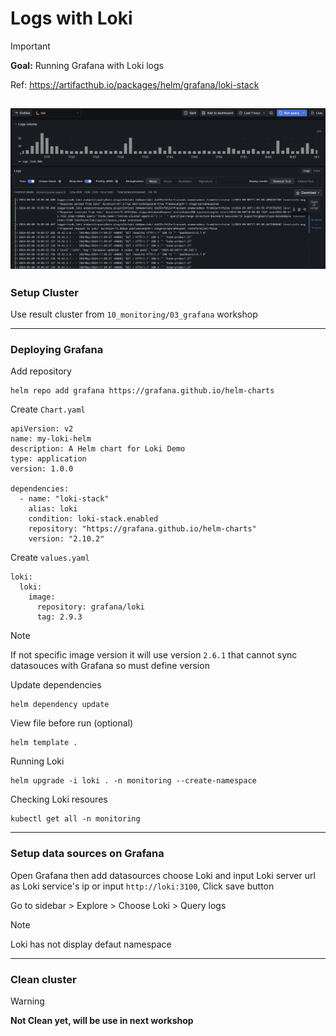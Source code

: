 # Logs with Loki

> [!IMPORTANT]  
> **Goal:** Running Grafana with Loki logs

Ref: https://artifacthub.io/packages/helm/grafana/loki-stack

![dashboard](dashboard.png)
---

### Setup Cluster

Use result cluster from `10_monitoring/03_grafana` workshop

---

### Deploying Grafana

Add repository
```
helm repo add grafana https://grafana.github.io/helm-charts
```

Create `Chart.yaml`
```
apiVersion: v2
name: my-loki-helm
description: A Helm chart for Loki Demo
type: application
version: 1.0.0

dependencies:
  - name: "loki-stack"
    alias: loki
    condition: loki-stack.enabled
    repository: "https://grafana.github.io/helm-charts"
    version: "2.10.2"
```

Create `values.yaml`
```
loki:
  loki:
    image:
      repository: grafana/loki
      tag: 2.9.3
```

> [!NOTE]  
> If not specific image version it will use version `2.6.1` that cannot sync datasouces with Grafana so must define version

Update dependencies
```
helm dependency update
```

View file before run (optional)
```
helm template .
```

Running Loki
```
helm upgrade -i loki . -n monitoring --create-namespace
```

Checking Loki resoures
```
kubectl get all -n monitoring
```

---

### Setup data sources on Grafana

Open Grafana then add datasources choose Loki and input Loki server url as Loki service's ip or input `http://loki:3100`, Click save button

Go to sidebar > Explore > Choose Loki > Query logs

> [!NOTE]  
> Loki has not display defaut namespace

---

### Clean cluster

> [!WARNING]  
> **Not Clean yet, will be use in next workshop**
